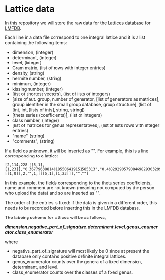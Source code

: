 # Lattice data

In this repository we will store the raw data for the [Lattices database](https://github.com/LMFDB/lmfdb-inventory/blob/master/db-Lattices.md) for [LMFDB](https://github.com/LMFDB/lmfdb).

Each line in a data file correspond to one integral lattice and it is a list containing the following items: 

* dimension, (integer)
* determinant, (integer)
* level, (integer)
* Gram matrix, (list of rows with integer entries) 
* density, (string)
* hermite number, (string)
* minimum, (integer)
* kissing number, (integer)
* [list of shortest vectors],  (list of lists of integers)
* [size of aut. group, number of generator, [list of generators as matrices], group identifier in the small group database, group structure], (list of [int, int, [lists of ints], string, string])
* [theta series (coefficients)], (list of integers)
* class number, (integer)
* [list of matrices for genus representatives], (list of lists rows with integer entries)
* "name", (string)
* "comments", (string)

If a field os unknown, it will be inserted as "". 
For example, this is a line corresponding to a lattice:
```
[2,114,228,[[5,1],[1,23]],"0.367796388140185506419151585313","0.468292905790846982930329998491",5,2,[[1,0]],2,"",1,[[[5,1],[1,23]]],"",""]
```
In this example, the fields corresponding to the theta series coefficients, name and comment are not known (meaning not computed by the person who upload the data) and so are inserted as "". 

The order of the entries is fixed: if the data is given in a different order, this needs to be recorded before inserting this in the LMFDB database.

The labeing scheme for lattices will be as follows,

***dimension.negative_part_of_signature.determinant.level.genus_enumerator.class_enumerator***

where 

* negative_part_of_signature will most likely be 0 since at present the database only contains positive definite integral lattices.
* genus_enumerator counts over the genera of a fixed dimension, determinant, and level. 
* class_enumerator counts over the classes of a fixed genus.




 
